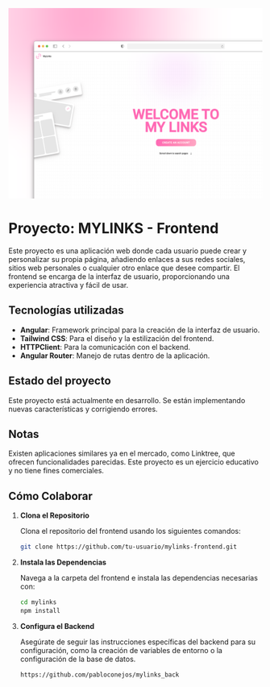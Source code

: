 ![screenshot](./src/assets/gitImage/gitImage.png)


# Proyecto: MYLINKS - Frontend

Este proyecto es una aplicación web donde cada usuario puede crear y personalizar su propia página, añadiendo enlaces a sus redes sociales, sitios web personales o cualquier otro enlace que desee compartir. El frontend se encarga de la interfaz de usuario, proporcionando una experiencia atractiva y fácil de usar.


## Tecnologías utilizadas

- **Angular**: Framework principal para la creación de la interfaz de usuario.
- **Tailwind CSS**: Para el diseño y la estilización del frontend.
- **HTTPClient**: Para la comunicación con el backend.
- **Angular Router**: Manejo de rutas dentro de la aplicación.

## Estado del proyecto
Este proyecto está actualmente en desarrollo. Se están implementando nuevas características y corrigiendo errores.

## Notas
Existen aplicaciones similares ya en el mercado, como Linktree, que ofrecen funcionalidades parecidas. Este proyecto es un ejercicio educativo y no tiene fines comerciales.

## Cómo Colaborar

1. **Clona el Repositorio**

   Clona el repositorio del frontend usando los siguientes comandos:

   ```bash
   git clone https://github.com/tu-usuario/mylinks-frontend.git
   
2. **Instala las Dependencias**

    Navega a la carpeta del frontend e instala las dependencias necesarias con:
  
    ```bash
    cd mylinks
    npm install

3. **Configura el Backend**

    Asegúrate de seguir las instrucciones específicas del backend para su configuración, como la creación de variables de entorno o la configuración de la base de datos.
    ```bash
    https://github.com/pabloconejos/mylinks_back

